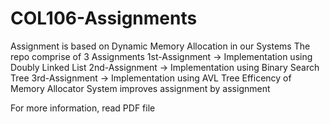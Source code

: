# COL106-Assignments
Assignment is based on Dynamic Memory Allocation in our Systems
The repo comprise of 3 Assignments
1st-Assignment -> Implementation using Doubly Linked List
2nd-Assignment -> Implementation using Binary Search Tree
3rd-Assignment -> Implementation using AVL Tree
Efficency of Memory Allocator System improves assignment by assignment

For more information, read PDF file
